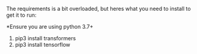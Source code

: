 The requirements is a bit overloaded, but heres what you need to install to get it to run:

*Ensure you are using python 3.7+

1. pip3 install transformers
2. pip3 install tensorflow

